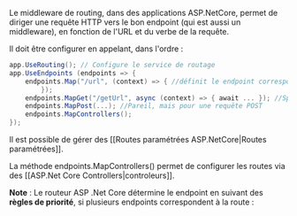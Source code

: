 
Le middleware de routing, dans des applications ASP.NetCore, permet de diriger une requête HTTP vers le bon endpoint (qui est aussi un middleware), en fonction de l'URL et du verbe de la requête.

Il doit être configurer en appelant, dans l'ordre : 
```csharp
app.UseRouting(); // Configure le service de routage
app.UseEndpoints (endpoints => {
	endpoints.Map("/url", (context) => { //définit le endpoint correspondant à l'url demandée 
		});
	endpoints.MapGet("/getUrl", async (context) => { await ... }); //Spécifie, en plus de l'url, que le verbe HTTP doit être GET (version asynchrone)
	endpoints.MapPost(...); //Pareil, mais pour une requête POST
	endpoints.MapControllers();
});
```

Il est possible de gérer des [[Routes paramétrées ASP.NetCore|Routes paramétrées]].

La méthode endpoints.MapControllers() permet de configurer les routes via des [[ASP.Net Core Controllers|controleurs]].

**Note** : Le routeur ASP .Net Core détermine le endpoint en suivant des **règles de priorité**, si plusieurs endpoints correspondent à la route : 
